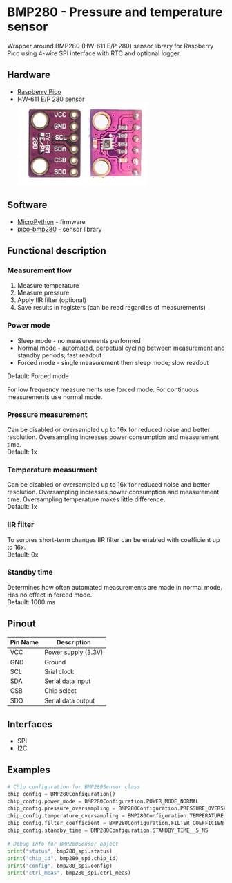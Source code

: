 # BMP280 - Pressure and temperature sensor
Wrapper around BMP280 (HW-611 E/P 280) sensor library for Raspberry Pico using 4-wire SPI interface with RTC and optional logger.

## Hardware

-   [Raspberry Pico](https://www.raspberrypi.com/products/raspberry-pi-pico/)
-   [HW-611 E/P 280 sensor](https://www.bosch-sensortec.com/media/boschsensortec/downloads/datasheets/bst-bmp280-ds001.pdf)  
    <img src="docs/img/bmp280-pinout.webp" alt="BMP280 Pinout" width="300">

## Software

-   [MicroPython](https://micropython.org/download/RPI_PICO/) - firmware
-   [pico-bmp280](https://github.com/flrrth/pico-bmp280) - sensor library

## Functional description

### Measurement flow

1. Measure temperature
2. Measure pressure
3. Apply IIR filter (optional)
4. Save results in registers (can be read regardles of measurements)

### Power mode

-   Sleep mode - no measurements performed
-   Normal mode - automated, perpetual cycling between measurement and standby periods; fast readout
-   Forced mode - single measurement then sleep mode; slow readout

Default: Forced mode

For low frequency measurements use forced mode.
For continuous measurements use normal mode.

### Pressure measurement

Can be disabled or oversampled up to 16x for reduced noise and better resolution.
Oversampling increases power consumption and measurement time.  
Default: 1x

### Temperature measurment

Can be disabled or oversampled up to 16x for reduced noise and better resolution.
Oversampling increases power consumption and measurement time.
Oversampling temperature makes little difference.  
Default: 1x

### IIR filter

To surpres short-term changes IIR filter can be enabled with coefficient up to 16x.  
Default: 0x

### Standby time

Determines how often automated measurements are made in normal mode. Has no effect in forced mode.  
Default: 1000 ms

## Pinout

| Pin Name | Description         |
| -------- | ------------------- |
| VCC      | Power supply (3.3V) |
| GND      | Ground              |
| SCL      | Srial clock         |
| SDA      | Serial data input   |
| CSB      | Chip select         |
| SDO      | Serial data output  |

## Interfaces

-   SPI
-   I2C

## Examples

```py
# Chip configuration for BMP280Sensor class
chip_config = BMP280Configuration()
chip_config.power_mode = BMP280Configuration.POWER_MODE_NORMAL
chip_config.pressure_oversampling = BMP280Configuration.PRESSURE_OVERSAMPLING_16X
chip_config.temperature_oversampling = BMP280Configuration.TEMPERATURE_OVERSAMPLING_2X
chip_config.filter_coefficient = BMP280Configuration.FILTER_COEFFICIENT_OFF
chip_config.standby_time = BMP280Configuration.STANDBY_TIME__5_MS
```

```py
# Debug info for BMP280Sensor object
print("status", bmp280_spi.status)
print("chip_id", bmp280_spi.chip_id)
print("config", bmp280_spi.config)
print("ctrl_meas", bmp280_spi.ctrl_meas)
```
